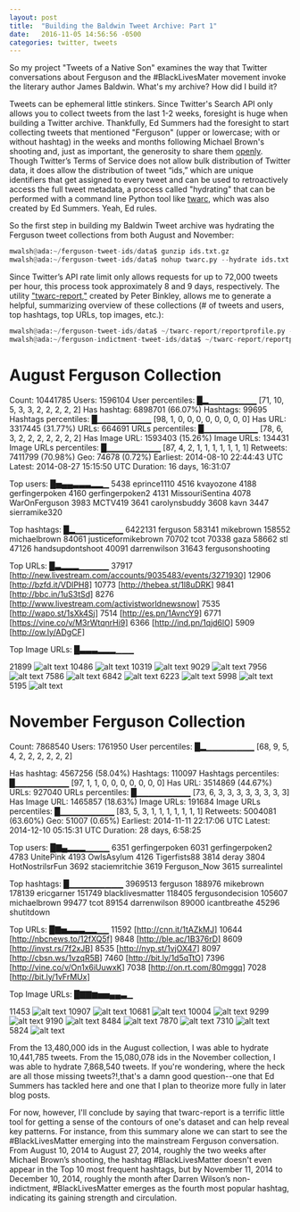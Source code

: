 ```yaml
---
layout: post
title:  "Building the Baldwin Tweet Archive: Part 1"
date:   2016-11-05 14:56:56 -0500
categories: twitter, tweets
---
```


So my project "Tweets of a Native Son" examines the way that Twitter conversations about Ferguson and the #BlackLivesMater movement invoke the literary author James Baldwin. What's my archive? How did I build it?

Tweets can be ephemeral little stinkers. Since Twitter's Search API only allows you to collect tweets from the last 1-2 weeks, foresight is huge when building a Twitter archive. Thankfully, Ed Summers had the foresight to start collecting tweets that mentioned "Ferguson" (upper or lowercase; with or without hashtag) in the weeks and months following Michael Brown's shooting and, just as important, the generosity to share them [openly](https://archive.org/details/ferguson-tweet-ids). Though Twitter’s Terms of Service does not allow bulk distribution of Twitter data, it does allow the distribution of tweet “ids,” which are unique identifiers that get assigned to every tweet and can be used to retroactively access the full tweet metadata, a process called "hydrating" that can be performed with a command line Python tool like [twarc](https://github.com/DocNow/twarc), which was also created by Ed Summers. Yeah, Ed rules.

So the first step in building my Baldwin Tweet archive was hydrating the Ferguson tweet collections from both August and November:

```python
mwalsh@ada:~/ferguson-tweet-ids/data$ gunzip ids.txt.gz
mwalsh@ada:~/ferguson-tweet-ids/data$ nohup twarc.py --hydrate ids.txt > tweets.json &
```
Since Twitter’s API rate limit only allows requests for up to 72,000 tweets per hour, this process took approximately 8 and 9 days, respectively. The utility ["twarc-report,"](https://github.com/pbinkley/twarc-report) created by Peter Binkley, allows me to generate a helpful, summarizing overview of these collections (# of tweets and users, top hashtags, top URLs, top images, etc.):

```python
mwalsh@ada:~/ferguson-tweet-ids/data$ ~/twarc-report/reportprofile.py -o text tweets.json
mwalsh@ada:~/ferguson-indictment-tweet-ids/data$ ~/twarc-report/reportprofile.py -o text tweets.indictment.json
```

# August Ferguson Collection

Count:             10441785
Users:              1596104
User percentiles: █▂▁▁▁▁▁▁▁▁
                  [71, 10, 5, 3, 3, 2, 2, 2, 2, 2]
Has hashtag:        6898701 (66.07%)
Hashtags:             99695
Hashtags percentiles: █▁▁▁▁▁▁▁▁▁
                  [98, 1, 0, 0, 0, 0, 0, 0, 0, 0]
Has URL:            3317445 (31.77%)
URLs:                664691
URLs percentiles: █▁▁▁▁▁▁▁▁▁
                  [78, 6, 3, 2, 2, 2, 2, 2, 2, 2]
Has Image URL:      1593403 (15.26%)
Image URLs:          134431
Image URLs percentiles: █▁▁▁▁▁▁▁▁▁
                  [87, 4, 2, 1, 1, 1, 1, 1, 1, 1]
Retweets:           7411799 (70.98%)
Geo:                  74678 (0.72%)
Earliest:         2014-08-10 22:44:43 UTC
Latest:           2014-08-27 15:15:50 UTC
Duration:         16 days, 16:31:07

Top users:        █▅▄▄▃▃▃▂▂▁
   5438 eprince1110
   4516 kvayozone
   4188 gerfingerpoken
   4160 gerfingerpoken2
   4131 MissouriSentina
   4078 WarOnFerguson
   3983 MCTV419
   3641 carolynsbuddy
   3608 kavn
   3447 sierramike320

Top hashtags:     █▂▁▁▁▁▁▁▁▁
6422131 ferguson
 583141 mikebrown
 158552 michaelbrown
  84061 justiceformikebrown
  70702 tcot
  70338 gaza
  58662 stl
  47126 handsupdontshoot
  40091 darrenwilson
  31643 fergusonshooting
  
Top URLs:         █▃▂▂▂▁▁▁▁▁
  37917 [http://new.livestream.com/accounts/9035483/events/3271930]
  12906 [http://bzfd.it/VDlPH8]
  10773 [http://thebea.st/1l8uDRK]
   9841 [http://bbc.in/1uS3tSd]
   8276 [http://www.livestream.com/activistworldnewsnow]
   7535 [http://wapo.st/1sXk4Sj]
   7514 [http://es.pn/1AvncY9]
   6771 [https://vine.co/v/M3rWtqnrHi9]
   6366 [http://ind.pn/1qjd6lO]
   5909 [http://ow.ly/ADgCF]

Top Image URLs:   █▃▃▃▂▂▂▁▁▁

  21899 ![alt text](http://pbs.twimg.com/media/BvSVYWKIIAAGPhB.jpg)
  10486 ![alt text](http://pbs.twimg.com/media/BvROlxsIUAA632n.jpg)
  10319 ![alt text](http://pbs.twimg.com/media/BvUSCd4CMAEiZ-u.jpg)
   9029 ![alt text](http://pbs.twimg.com/media/BvSlV60CUAAEPhU.jpg)
   7956 ![alt text](http://pbs.twimg.com/media/BvaPNHTIIAE6UIi.jpg)
   7586 ![alt text](http://pbs.twimg.com/media/BvYUwzIIMAAiH62.jpg)
   6842 ![alt text](http://pbs.twimg.com/media/Bu9zJKeIIAAa4Jt.jpg)
   6223 ![alt text](http://pbs.twimg.com/media/Bu9bSPRCIAAnntQ.jpg)
   5998 ![alt text](http://pbs.twimg.com/media/Bu-lkolCAAIwyN0.jpg)
   5195 ![alt text](http://pbs.twimg.com/media/Buu2CQGIUAEqJPU.jpg)
   
# November Ferguson Collection

Count:              7868540
Users:              1761950
User percentiles: █▂▁▁▁▁▁▁▁▁
                  [68, 9, 5, 4, 2, 2, 2, 2, 2, 2]
                  
Has hashtag:        4567256 (58.04%)
Hashtags:            110097
Hashtags percentiles: █▁▁▁▁▁▁▁▁▁
                  [97, 1, 1, 0, 0, 0, 0, 0, 0, 0]
Has URL:            3514869 (44.67%)
URLs:                927040
URLs percentiles: █▁▁▁▁▁▁▁▁▁
                  [73, 6, 3, 3, 3, 3, 3, 3, 3, 3]
Has Image URL:      1465857 (18.63%)
Image URLs:          191684
Image URLs percentiles: █▁▁▁▁▁▁▁▁▁
                  [83, 5, 3, 1, 1, 1, 1, 1, 1, 1]
Retweets:           5004081 (63.60%)
Geo:                  51007 (0.65%)
Earliest:         2014-11-11 22:17:06 UTC
Latest:           2014-12-10 05:15:31 UTC
Duration:         28 days, 6:58:25

Top users:        █▇▄▂▂▂▁▁▁▁
   6351 gerfingerpoken
   6031 gerfingerpoken2
   4783 UnitePink
   4193 OwlsAsylum
   4126 Tigerfists88
   3814 deray
   3804 HotNostrilsrFun
   3692 staciemritchie
   3619 Ferguson_Now
   3615 surrealintel
   
Top hashtags:     █▁▁▁▁▁▁▁▁▁
3969513 ferguson
 188976 mikebrown
 178139 ericgarner
 151749 blacklivesmatter
 118405 fergusondecision
 105607 michaelbrown
  99477 tcot
  89154 darrenwilson
  89000 icantbreathe
  45296 shutitdown
  
Top URLs:         █▇▅▃▃▃▂▂▁▁
  11592 [http://cnn.it/1tAZkMJ]
  10644 [http://nbcnews.to/12fXQ5f]
   9848 [http://ble.ac/1B376rD]
   8609 [http://invst.rs/7f2xJB]
   8535 [http://nyp.st/1vjOX47]
   8097 [http://cbsn.ws/1vzqR5B]
   7460 [http://bit.ly/1d5qTtO]
   7396 [http://vine.co/v/On1x6iUuwxK]
   7038 [http://on.rt.com/80mggq]
   7028 [http://bit.ly/1vFrMUx]
   
Top Image URLs:   █▇▇▆▅▅▄▄▃▁

  11453 ![alt text](http://pbs.twimg.com/media/B3qe80-CEAAWikm.jpg)
  10907 ![alt text](http://pbs.twimg.com/media/B3a_FyOCAAAmLxp.jpg)
  10681 ![alt text](http://pbs.twimg.com/media/B3S-EmbIcAEfEUB.jpg)
  10004 ![alt text](http://pbs.twimg.com/media/B3QPEpBCAAAD1c_.jpg)
   9299 ![alt text](http://pbs.twimg.com/media/B3ZzWTjIAAAkHwC.jpg)
   9190 ![alt text](http://pbs.twimg.com/media/B3Z-LUNCAAA_1P4.jpg)
   8484 ![alt text](http://pbs.twimg.com/media/B3YnVqyIgAA_8o9.jpg)
   7870 ![alt text](http://pbs.twimg.com/media/B3ginLnCIAEXnYD.jpg)
   7310 ![alt text](http://pbs.twimg.com/media/B3pa9UrIEAAhrmj.jpg)
   5824 ![alt text](http://pbs.twimg.com/media/B3SlDtxIIAARDT1.jpg)


From the 13,480,000 ids in the August collection, I was able to hydrate 10,441,785 tweets. From the 15,080,078 ids in the November collection, I was able to hydrate 7,868,540 tweets. If you're wondering, where the heck are all those missing tweets?!,that's a damn good question--one that Ed Summers has tackled here and one that I plan to theorize more fully in later blog posts.

For now, however, I'll conclude by saying that twarc-report is a terrific little tool for getting a sense of the contours of one's dataset and can help reveal key patterns. For instance, from this summary alone we can start to see the #BlackLivesMatter emerging into the mainstream Ferguson conversation. From August 10, 2014 to August 27, 2014, roughly the two weeks after Michael Brown’s shooting, the hashtag #BlackLivesMatter doesn't even appear in the Top 10 most frequent hashtags, but by November 11, 2014 to December 10, 2014, roughly the month after Darren Wilson’s non-indictment, #BlackLivesMatter emerges as the fourth most popular hashtag, indicating its gaining strength and circulation.


